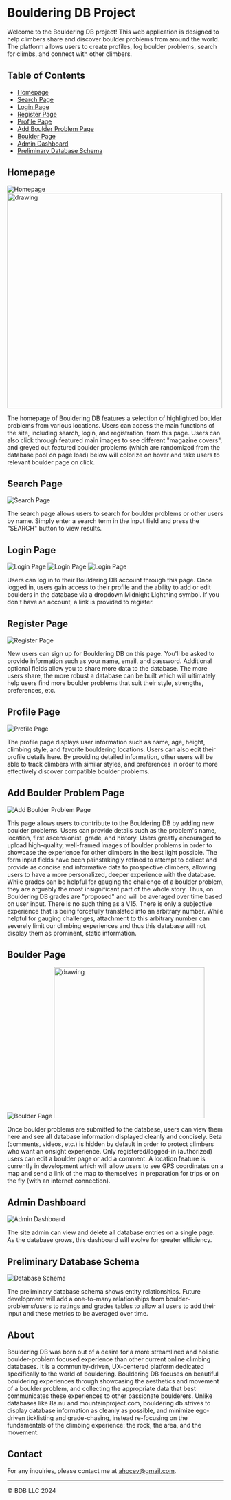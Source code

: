 # Bouldering DB Project

Welcome to the Bouldering DB project! This web application is designed to help climbers share and discover boulder problems from around the world. The platform allows users to create profiles, log boulder problems, search for climbs, and connect with other climbers.

## Table of Contents

- [Homepage](#homepage)
- [Search Page](#search-page)
- [Login Page](#login-page)
- [Register Page](#register-page)
- [Profile Page](#profile-page)
- [Add Boulder Problem Page](#add-boulder-problem-page)
- [Boulder Page](#boulder-page)
- [Admin Dashboard](#admin-dashboard)
- [Preliminary Database Schema](#preliminary-database-schema)


## Homepage

![Homepage](src/main/webapp/pub/media/readme/Index.png)
<img src="src/main/webapp/pub/media/readme/IndexHoverDemo.png" alt="drawing" width="500"/>

The homepage of Bouldering DB features a selection of highlighted boulder problems from various locations. Users can access the main functions of the site, including search, login, and registration, from this page. Users can also click through featured main images to see different "magazine covers", and greyed out featured boulder problems (which are randomized from the database pool on page load) below will colorize on hover and take users to relevant boulder page on click.

## Search Page

![Search Page](src/main/webapp/pub/media/readme/Search.png)

The search page allows users to search for boulder problems or other users by name. Simply enter a search term in the input field and press the "SEARCH" button to view results.

## Login Page

![Login Page](src/main/webapp/pub/media/readme/Login.png)
![Login Page](src/main/webapp/pub/media/readme/LoggedIn.png)
![Login Page](src/main/webapp/pub/media/readme/LoggedOut.png)

Users can log in to their Bouldering DB account through this page. Once logged in, users gain access to their profile and the ability to add or edit boulders in the database via a dropdown Midnight Lightning symbol. If you don't have an account, a link is provided to register.

## Register Page

![Register Page](src/main/webapp/pub/media/readme/Register.png)

New users can sign up for Bouldering DB on this page. You'll be asked to provide information such as your name, email, and password. Additional optional fields allow you to share more data to the database. The more users share, the more robust a database can be built which will ultimately help users find more boulder problems that suit their style, strengths, preferences, etc.

## Profile Page

![Profile Page](src/main/webapp/pub/media/readme/Profile.png)

The profile page displays user information such as name, age, height, climbing style, and favorite bouldering locations. Users can also edit their profile details here. By providing detailed information, other users will be able to track climbers with similar styles, and preferences in order to more effectively discover compatible boulder problems.

## Add Boulder Problem Page

![Add Boulder Problem Page](src/main/webapp/pub/media/readme/BoulderInput.png)

This page allows users to contribute to the Bouldering DB by adding new boulder problems. Users can provide details such as the problem's name, location, first ascensionist, grade, and history. Users greatly encouraged to upload high-quality, well-framed images of boulder problems in order to showcase the experience for other climbers in the best light possible. The form input fields have been painstakingly refined to attempt to collect and provide as concise and informative data to prospective climbers, allowing users to have a more personalized, deeper experience with the database. While grades can be helpful for gauging the challenge of a boulder problem, they are arguably the most insignificant part of the whole story. Thus, on Bouldering DB grades are "proposed" and will be averaged over time based on user input. There is no such thing as a V15. There is only a subjective experience that is being forcefully translated into an arbitrary number. While helpful for gauging challenges, attachment to this arbitrary number can severely limit our climbing experiences and thus this database will not display them as prominent, static information.

## Boulder Page

![Boulder Page](src/main/webapp/pub/media/readme/BoulderPage.png)
<img src="src/main/webapp/pub/media/readme/Comments.png" alt="drawing" width="350"/>

Once boulder problems are submitted to the database, users can view them here and see all database information displayed cleanly and concisely. Beta (comments, videos, etc.) is hidden by default in order to protect climbers who want an onsight experience. Only registered/logged-in (authorized) users can edit a boulder page or add a comment. A location feature is currently in development which will allow users to see GPS coordinates on a map and send a link of the map to themselves in preparation for trips or on the fly (with an internet connection).

## Admin Dashboard

![Admin Dashboard](src/main/webapp/pub/media/readme/AdminDashboard.png)

The site admin can view and delete all database entries on a single page. As the database grows, this dashboard will evolve for greater efficiency.

## Preliminary Database Schema

![Database Schema](src/main/webapp/pub/media/readme/ERDiagram.png)

The preliminary database schema shows entity relationships. Future development will add a one-to-many relationships from boulder-problems/users to ratings and grades tables to allow all users to add their input and these metrics to be averaged over time.

## About

Bouldering DB was born out of a desire for a more streamlined and holistic boulder-problem focused experience than other current online climbing databases. It is a community-driven, UX-centered platform dedicated specifically to the world of bouldering. Bouldering DB focuses on beautiful bouldering experiences through showcasing the aesthetics and movement of a boulder problem, and collecting the appropriate data that best communicates these experiences to other passionate boulderers. Unlike databases like 8a.nu and mountainproject.com, bouldering db strives to display database information as cleanly as possible, and minimize ego-driven ticklisting and grade-chasing, instead re-focusing on the fundamentals of the climbing experience: the rock, the area, and the movement. 

## Contact

For any inquiries, please contact me at [ahocev@gmail.com](mailto:ahocev@gmail.com).

---

© BDB LLC 2024